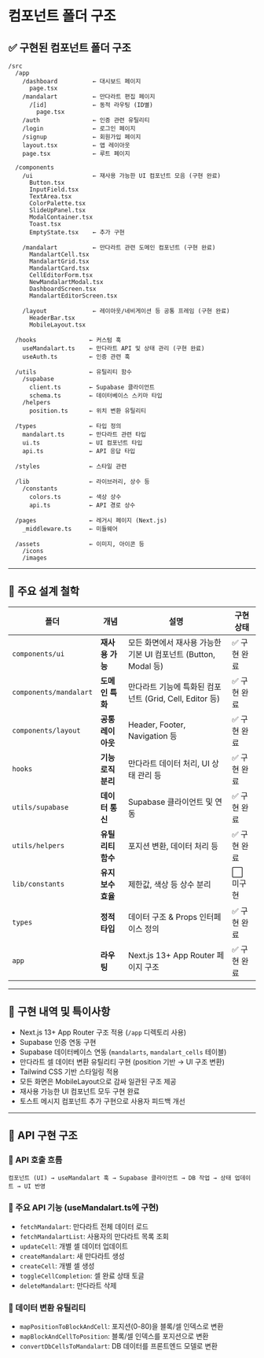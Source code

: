 # 컴포넌트 폴더 구조

## ✅ 구현된 컴포넌트 폴더 구조

```
/src
  /app
    /dashboard          ← 대시보드 페이지
      page.tsx          
    /mandalart          ← 만다라트 편집 페이지
      /[id]             ← 동적 라우팅 (ID별)
        page.tsx
    /auth               ← 인증 관련 유틸리티
    /login              ← 로그인 페이지
    /signup             ← 회원가입 페이지
    layout.tsx          ← 앱 레이아웃
    page.tsx            ← 루트 페이지

  /components
    /ui                 ← 재사용 가능한 UI 컴포넌트 모음 (구현 완료)
      Button.tsx
      InputField.tsx
      TextArea.tsx
      ColorPalette.tsx
      SlideUpPanel.tsx
      ModalContainer.tsx
      Toast.tsx
      EmptyState.tsx    ← 추가 구현

    /mandalart          ← 만다라트 관련 도메인 컴포넌트 (구현 완료)
      MandalartCell.tsx
      MandalartGrid.tsx
      MandalartCard.tsx
      CellEditorForm.tsx
      NewMandalartModal.tsx
      DashboardScreen.tsx
      MandalartEditorScreen.tsx

    /layout             ← 레이아웃/네비게이션 등 공통 프레임 (구현 완료)
      HeaderBar.tsx
      MobileLayout.tsx

  /hooks               ← 커스텀 훅
    useMandalart.ts    ← 만다라트 API 및 상태 관리 (구현 완료)
    useAuth.ts         ← 인증 관련 훅

  /utils               ← 유틸리티 함수
    /supabase
      client.ts        ← Supabase 클라이언트
      schema.ts        ← 데이터베이스 스키마 타입
    /helpers
      position.ts      ← 위치 변환 유틸리티

  /types               ← 타입 정의
    mandalart.ts       ← 만다라트 관련 타입
    ui.ts              ← UI 컴포넌트 타입
    api.ts             ← API 응답 타입

  /styles              ← 스타일 관련
    
  /lib                 ← 라이브러리, 상수 등
    /constants
      colors.ts        ← 색상 상수
      api.ts           ← API 경로 상수

  /pages               ← 레거시 페이지 (Next.js)
    _middleware.ts     ← 미들웨어

  /assets              ← 이미지, 아이콘 등
    /icons
    /images
```

---

## 🧩 주요 설계 철학

| 폴더 | 개념 | 설명 | 구현 상태 |
| --- | --- | --- | --- |
| `components/ui` | **재사용 가능** | 모든 화면에서 재사용 가능한 기본 UI 컴포넌트 (Button, Modal 등) | ✅ 구현 완료 |
| `components/mandalart` | **도메인 특화** | 만다라트 기능에 특화된 컴포넌트 (Grid, Cell, Editor 등) | ✅ 구현 완료 |
| `components/layout` | **공통 레이아웃** | Header, Footer, Navigation 등 | ✅ 구현 완료 |
| `hooks` | **기능 로직 분리** | 만다라트 데이터 처리, UI 상태 관리 등 | ✅ 구현 완료 |
| `utils/supabase` | **데이터 통신** | Supabase 클라이언트 및 연동 | ✅ 구현 완료 |
| `utils/helpers` | **유틸리티 함수** | 포지션 변환, 데이터 처리 등 | ✅ 구현 완료 |
| `lib/constants` | **유지보수 효율** | 제한값, 색상 등 상수 분리 | ⬜ 미구현 |
| `types` | **정적 타입** | 데이터 구조 & Props 인터페이스 정의 | ✅ 구현 완료 |
| `app` | **라우팅** | Next.js 13+ App Router 페이지 구조 | ✅ 구현 완료 |

---

## 📌 구현 내역 및 특이사항

- Next.js 13+ App Router 구조 적용 (`/app` 디렉토리 사용)
- Supabase 인증 연동 구현
- Supabase 데이터베이스 연동 (`mandalarts`, `mandalart_cells` 테이블)
- 만다라트 셀 데이터 변환 유틸리티 구현 (position 기반 → UI 구조 변환)
- Tailwind CSS 기반 스타일링 적용
- 모든 화면은 MobileLayout으로 감싸 일관된 구조 제공
- 재사용 가능한 UI 컴포넌트 모두 구현 완료
- 토스트 메시지 컴포넌트 추가 구현으로 사용자 피드백 개선

---

## 🔄 API 구현 구조

### 🔹 API 호출 흐름

```
컴포넌트 (UI) → useMandalart 훅 → Supabase 클라이언트 → DB 작업 → 상태 업데이트 → UI 반영
```

### 🔹 주요 API 기능 (useMandalart.ts에 구현)

- `fetchMandalart`: 만다라트 전체 데이터 로드
- `fetchMandalartList`: 사용자의 만다라트 목록 조회
- `updateCell`: 개별 셀 데이터 업데이트
- `createMandalart`: 새 만다라트 생성
- `createCell`: 개별 셀 생성
- `toggleCellCompletion`: 셀 완료 상태 토글
- `deleteMandalart`: 만다라트 삭제

### 🔹 데이터 변환 유틸리티

- `mapPositionToBlockAndCell`: 포지션(0-80)을 블록/셀 인덱스로 변환
- `mapBlockAndCellToPosition`: 블록/셀 인덱스를 포지션으로 변환
- `convertDbCellsToMandalart`: DB 데이터를 프론트엔드 모델로 변환